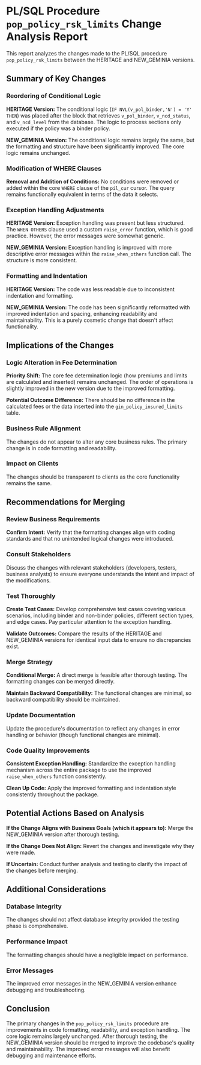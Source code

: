 # PL/SQL Procedure `pop_policy_rsk_limits` Change Analysis Report

This report analyzes the changes made to the PL/SQL procedure `pop_policy_rsk_limits` between the HERITAGE and NEW_GEMINIA versions.

## Summary of Key Changes

### Reordering of Conditional Logic

**HERITAGE Version:** The conditional logic (`IF NVL(v_pol_binder,'N') = 'Y' THEN`) was placed after the block that retrieves `v_pol_binder`, `v_ncd_status`, and `v_ncd_level` from the database.  The logic to process sections only executed if the policy was a binder policy.

**NEW_GEMINIA Version:** The conditional logic remains largely the same, but the formatting and structure have been significantly improved.  The core logic remains unchanged.

### Modification of WHERE Clauses

**Removal and Addition of Conditions:** No conditions were removed or added within the core `WHERE` clause of the `pil_cur` cursor.  The query remains functionally equivalent in terms of the data it selects.

### Exception Handling Adjustments

**HERITAGE Version:** Exception handling was present but less structured.  The `WHEN OTHERS` clause used a custom `raise_error` function, which is good practice. However, the error messages were somewhat generic.

**NEW_GEMINIA Version:** Exception handling is improved with more descriptive error messages within the `raise_when_others` function call.  The structure is more consistent.

### Formatting and Indentation

**HERITAGE Version:** The code was less readable due to inconsistent indentation and formatting.

**NEW_GEMINIA Version:** The code has been significantly reformatted with improved indentation and spacing, enhancing readability and maintainability.  This is a purely cosmetic change that doesn't affect functionality.


## Implications of the Changes

### Logic Alteration in Fee Determination

**Priority Shift:** The core fee determination logic (how premiums and limits are calculated and inserted) remains unchanged.  The order of operations is slightly improved in the new version due to the improved formatting.

**Potential Outcome Difference:** There should be no difference in the calculated fees or the data inserted into the `gin_policy_insured_limits` table.

### Business Rule Alignment

The changes do not appear to alter any core business rules.  The primary change is in code formatting and readability.

### Impact on Clients

The changes should be transparent to clients as the core functionality remains the same.


## Recommendations for Merging

### Review Business Requirements

**Confirm Intent:** Verify that the formatting changes align with coding standards and that no unintended logical changes were introduced.

### Consult Stakeholders

Discuss the changes with relevant stakeholders (developers, testers, business analysts) to ensure everyone understands the intent and impact of the modifications.

### Test Thoroughly

**Create Test Cases:** Develop comprehensive test cases covering various scenarios, including binder and non-binder policies, different section types, and edge cases.  Pay particular attention to the exception handling.

**Validate Outcomes:** Compare the results of the HERITAGE and NEW_GEMINIA versions for identical input data to ensure no discrepancies exist.

### Merge Strategy

**Conditional Merge:** A direct merge is feasible after thorough testing.  The formatting changes can be merged directly.

**Maintain Backward Compatibility:**  The functional changes are minimal, so backward compatibility should be maintained.

### Update Documentation

Update the procedure's documentation to reflect any changes in error handling or behavior (though functional changes are minimal).

### Code Quality Improvements

**Consistent Exception Handling:**  Standardize the exception handling mechanism across the entire package to use the improved `raise_when_others` function consistently.

**Clean Up Code:**  Apply the improved formatting and indentation style consistently throughout the package.


## Potential Actions Based on Analysis

**If the Change Aligns with Business Goals (which it appears to):** Merge the NEW_GEMINIA version after thorough testing.

**If the Change Does Not Align:**  Revert the changes and investigate why they were made.

**If Uncertain:** Conduct further analysis and testing to clarify the impact of the changes before merging.


## Additional Considerations

### Database Integrity

The changes should not affect database integrity provided the testing phase is comprehensive.

### Performance Impact

The formatting changes should have a negligible impact on performance.

### Error Messages

The improved error messages in the NEW_GEMINIA version enhance debugging and troubleshooting.


## Conclusion

The primary changes in the `pop_policy_rsk_limits` procedure are improvements in code formatting, readability, and exception handling.  The core logic remains largely unchanged.  After thorough testing, the NEW_GEMINIA version should be merged to improve the codebase's quality and maintainability.  The improved error messages will also benefit debugging and maintenance efforts.
